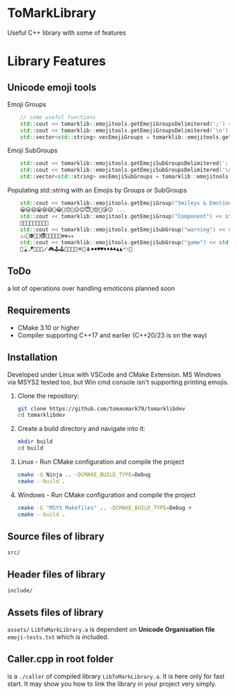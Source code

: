 # ToMarkLibrary

Useful C++ library with some of features 

# Library Features

## Unicode emoji tools

Emoji Groups
```cpp
    // some useful functions
    std::cout << tomarklib::emojitools.getEmojiGroupsDelimitered(';') << std::endl;
    std::cout << tomarklib::emojitools.getEmojiGroupsDelimitered('\n') << std::endl;
    std::vector<std::string> vecEmojiGroups = tomarklib::emojitools.getEmojiGroupsList();
```

Emoji SubGroups
```cpp
    std::cout << tomarklib::emojitools.getEmojiSubGroupsDelimitered(';') << std::endl;
    std::cout << tomarklib::emojitools.getEmojiSubGroupsDelimitered('\n') << std::endl;
    std::vector<std::string> vecEmojiSubGroups = tomarklib::emojitools.getEmojiSubGroupsList();
```

Populating std::string with an Emojis by Groups or SubGroups
```cpp
    std::cout << tomarklib::emojitools.getEmojiGroup("Smileys & Emotion") << std::endl;
    😀😃😄😁😆😅🤣😂🙂🙃🫠😉😊😇🥰😍🤩😘😗 ...
    std::cout << tomarklib::emojitools.getEmojiGroup("Component") << std::endl;
    🏻🏼🏽🏾🏿🦰🦱🦳🦲
    std::cout << tomarklib::emojitools.getEmojiSubGroup("warning") << std::endl;
    ⚠️⚠🚸⛔🚫🚳🚭🚯🚱🚷📵🔞☢️☢☣️☣
    std::cout << tomarklib::emojitools.getEmojiSubGroup("game") << std::endl;
    🎯🪀🪁🔫🎱🔮🪄🎮🕹️🕹🎰🎲🧩🧸🪅🪩🪆♠️♠♥️♥♦️♦♣️♣♟️♟🃏🀄🎴
```



## ToDo

a lot of operations over handling emoticons
planned soon

## Requirements

- CMake 3.10 or higher
- Compiler supporting C++17 and earlier (C++20/23 is on the way)

## Installation

Developed under Linux with VSCode and CMake Extension.
MS Windows via MSYS2 tested too, but Win cmd console isn't supporting printing emojis.


1. Clone the repository:
    ```sh
    git clone https://github.com/tomasmark79/tomarklibdev
    cd tomarklibdev
    ```

2. Create a build directory and navigate into it:
    ```sh
    mkdir build
    cd build
    ```

3. Linux - Run CMake configuration and compile the project
    ```sh
    cmake -G Ninja .. -DCMAKE_BUILD_TYPE=Debug 
    cmake --build .
    ```
3. Windows - Run CMake configuration and compile the project
     ```sh
    cmake -G "MSYS Makefiles" .. -DCMAKE_BUILD_TYPE=Debug #
    cmake --build .
    ```

## Source files of library
`src/`

## Header files of library
`include/`

## Assets files of library
`assets/`
`LibToMarkLibrary.a` is dependent on **Unicode Organisation file** `emoji-tests.txt` which is included.

## Caller.cpp in root folder
is a `./caller` of compiled library `LibToMarkLibrary.a`. It is here only for fast start. It may show you how to link the library in your project very simply.
